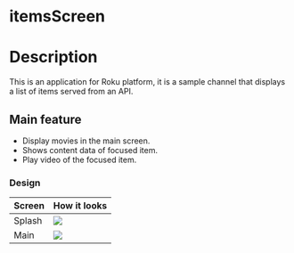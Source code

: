 # itemsScreen

# Description

This is an application for Roku platform, it is a sample channel that displays a list of items served from an API.


## Main feature

+ Display movies in the main screen.
+ Shows content data of focused item.
+ Play video of the focused item.


### Design

|Screen| How it looks |
|------| ------ |
|Splash| ![](https://drive.google.com/file/d/1Vh7AGhml0fmW8kjaETBFmAhr9aWmjaA7/view?usp=share_link) |
|Main| ![](https://drive.google.com/file/d/1yevYhEb14rimowYsF91OnrC7bfe8uCPv/view?usp=share_link) |
